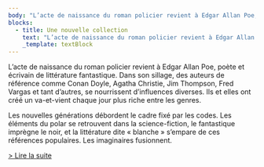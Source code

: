 ```yaml
---
body: "L’acte de naissance du roman policier revient à Edgar Allan Poe, poète et écrivain de littérature fantastique. Dans son sillage, des auteurs de référence comme Conan Doyle, Agatha Christie, Jim Thompson, Fred Vargas et tant d’autres, se nourrissent d’influences diverses. Ils et elles ont créé un va-et-vient chaque jour plus riche entre les genres.\_\n\nLes nouvelles générations débordent le cadre fixé par les codes. Les éléments du polar se retrouvent dans la science-fiction, le fantastique imprègne le noir, et la littérature dite « blanche » s’empare de ces références populaires. Les imaginaires fusionnent.\n\n\\[> Lire la suite]\\(/fr/page/a-propos)\n"
blocks:
  - title: Une nouvelle collection
    text: "L’acte de naissance du roman policier revient à Edgar Allan Poe, poète et écrivain de littérature fantastique. Dans son sillage, des auteurs de référence comme Conan Doyle, Agatha Christie, Jim Thompson, Fred Vargas et tant d’autres, se nourrissent d’influences diverses. Ils et elles ont créé un va-et-vient chaque jour plus riche entre les genres.\_\n\nLes nouvelles générations débordent le cadre fixé par les codes. Les éléments du polar se retrouvent dans la science-fiction, le fantastique imprègne le noir, et la littérature dite « blanche » s’empare de ces références populaires. Les imaginaires fusionnent.\n\n[> Lire la suite](/fr/page/a-propos)\n"
    _template: textBlock
---
```





L’acte de naissance du roman policier revient à Edgar Allan Poe, poète et écrivain de littérature fantastique. Dans son sillage, des auteurs de référence comme Conan Doyle, Agatha Christie, Jim Thompson, Fred Vargas et tant d’autres, se nourrissent d’influences diverses. Ils et elles ont créé un va-et-vient chaque jour plus riche entre les genres. 

Les nouvelles générations débordent le cadre fixé par les codes. Les éléments du polar se retrouvent dans la science-fiction, le fantastique imprègne le noir, et la littérature dite « blanche » s’empare de ces références populaires. Les imaginaires fusionnent.

[> Lire la suite](/fr/page/a-propos)
